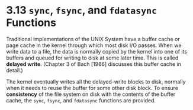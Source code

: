 # 3.13 `sync`, `fsync`, and `fdatasync` Functions

Traditional implementations of the UNIX System have a buffer cache or page cache in the kernel through which most disk I/O passes. When we write data to a file, the data is normally copied by the kernel into one of its buffers and queued for writing to disk at some later time. This is called **delayed write**. (Chapter 3 of Bach [1986] discusses this buffer cache in detail.)

The kernel eventually writes all the delayed-write blocks to disk, normally when it needs to reuse the buffer for some other disk block. To ensure **consistency** of the file system on disk with the contents of the buffer cache, the `sync`, `fsync`, and `fdatasync` functions are provided.

